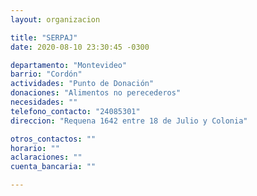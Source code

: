 ```yaml
---
layout: organizacion

title: "SERPAJ"
date: 2020-08-10 23:30:45 -0300

departamento: "Montevideo"
barrio: "Cordón"
actividades: "Punto de Donación"
donaciones: "Alimentos no perecederos"
necesidades: ""
telefono_contacto: "24085301"
direccion: "Requena 1642 entre 18 de Julio y Colonia"

otros_contactos: ""
horario: ""
aclaraciones: ""
cuenta_bancaria: ""

---
```

